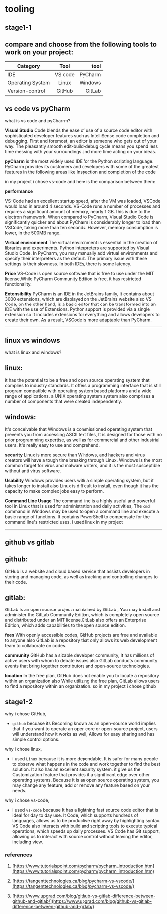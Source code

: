 # tooling

## stage1-1
 
## compare and choose from the following tools to work on your project:

|Category  |     Tool    |  tool |
|----------|:-------------:|------:|
| IDE	   |  VS code  | PyCharm|
|Operating System | Linux   |  Windows |
|Version-control |GitHub    | GitLab  |



## vs code vs pyCharm
what is vs code and pyCharrm?

**Visual Studio** Code blends the ease of use of a source code editor with sophisticated developer features such as IntelliSense code completion and debugging.
First and foremost, an editor is someone who gets out of your way.
The pleasantly smooth edit-build-debug cycle means you spend less time messing with your surroundings and more time acting on your ideas.

**pyCharm** is the most widely used IDE for the Python scripting language. PyCharm provides its customers and developers with some of the greatest features in the following areas like Inspection and completion of the code

in my project i chose vs-code and here is the comparison between them:

**performance**

VS-Code had an excellent startup speed, after the VM was loaded, VSCode would load in around 4 seconds.
VS-Code runs a number of processes and requires a significant amount of memory, nearly 1 GB.This is due to the electron framework. 
When compared to PyCharm, Visual Studio Code is significantly quicker and about
PyCharm is considerably longer to load than VSCode, taking more than ten seconds.
However, memory consumption is lower, in the 500MB range.


**Virtual environment**
The virtual environment is essential in the creation of libraries and experiments.
Python interpreters are supported by Visual Studio Code.
In PyCharm, you may manually add virtual environments and specify their interpreters as the default.
The primary issue with these settings is their slowness.
In both IDEs, there is some latency. 

**Price**
VS-Code is open source software that is free to use under the MIT license,While PyCharm Community Edition is free, it has restricted functionality. 


**Extensibility**
PyCharm is an IDE in the JetBrains family, It contains about 3000 extensions, which are displayed on the JetBrains website also VS Code, on the other hand, is a basic editor that can be transformed into an IDE with the use of Extensions.
Python support is provided via a single extension so It includes extensions for everything and allows developers to create their own.
As a result, VSCode is more adaptable than PyCharm. 

---


## linux vs windows
what is linux and windows?

## linux: 
it has the potential to be a free and open source operating system that complies to industry standards.
It offers a programming interface that is still program compatible with operating system based platforms and a wide range of applications. a UNIX operating system system also comprises a number of components that were created independently. 


## windows:
 It's conceivable that Windows is a commissioned operating system that prevents you from accessing ASCII text files, It is designed for those with no prior programming expertise, as well as for commercial and other industrial users. It's really easy to use and comprehend. 





**security**
Linux is more secure than Windows, and hackers and virus creators will have a tough time breaking through Linux. 
Windows is the most common target for virus and malware writers, and it is the most susceptible without anti virus software. 

**Usability**
Windows provides users with a simple operating system, but it takes longer to install also Linux is difficult to install, even though it has the capacity to make complex jobs easy to perform. 

**Command Line Usage**
The command line is a highly useful and powerful tool in Linux that is used for administration and daily activities, The `cmd` command in Windows may be used to open a command line and execute a basic range of functions. It contains PowerShell to compensate for the command line's restricted uses.
i used linux in my project

---

## github vs gitlab

## github: 

GitHub is a website and cloud based service that assists developers in storing and managing code, as well as tracking and controlling changes to their code. 


## gitlab: 

GitLab is an open source project maintained by GitLab ,
You may install and administer the GitLab Community Edition, which is completely open source and distributed under an MIT license.GitLab also offers an Enterprise Edition,
 which adds capabilities to the open source edition.



**fees**
With openly accessible codes, GitHub projects are free and available to anyone also GitLab is a repository that only allows its web development team to collaborate on codes. 

**community**
GitHub has a sizable developer community, It has millions of active users with whom to debate issues also GitLab conducts community events that bring together contributors and open-source technologies. 

**location**
In the free plan, GitHub does not enable you to locate a repository within an organization also While utilizing the free plan, GitLab allows users to find a repository within an organization. 
so in my project i chose github 

## stage1-2

 why i chose GitHub, 
- `github` becuase its Becoming known as an open-source world implies that if you want to operate an open core or open-source project, users will understand how it works as well, Allows for easy sharing and has simple control options.


 why i chose linux, 
- i used `Linux` because it is more dependable. It is safer for many people to observe what happens in the code and work together to find the best solution. It also has an excellent security system. it give us the Customization  feature that provides it a significant edge over other operating systems.
Because it is an open source operating system, you may change any feature, add or remove any feature based on your needs. 


 why i chose vs-code, 
- i used `vs-code` because It has a lightning fast source code editor that is ideal for day to day use. It Code, which supports hundreds of languages, allows us to be productive right away by highlighting syntax. VS Code also interacts with build and scripting tools to execute typical operations, which speeds up daily processes.
VS Code has Git support, allowing us to interact with source control without leaving the editor, including view.  


### references

1. [https://www.tutorialspoint.com/pycharm/pycharm_introduction.htm](https://www.tutorialspoint.com/pycharm/pycharm_introduction.htm)

2.  [https://tangenttechnologies.ca/blog/pycharm-vs-vscode/](https://tangenttechnologies.ca/blog/pycharm-vs-vscode/)

3. [https://www.upgrad.com/blog/github-vs-gitlab-difference-between-github-and-gitlab/](https://www.upgrad.com/blog/github-vs-gitlab-difference-between-github-and-gitlab/)

 



